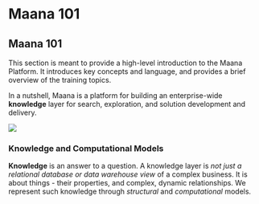# Maana 101

## Maana 101

This section is meant to provide a high-level introduction to the Maana Platform.  It introduces key concepts and language, and provides a brief overview of the training topics. 

In a nutshell, Maana is a platform for building an enterprise-wide **knowledge** layer for search, exploration, and solution development and delivery.

![](https://gitbooktrainingmaterials.blob.core.windows.net/images/Maana%20Gear%20human%20plus%20data%20final%20copy.png)

### Knowledge and Computational Models

**Knowledge** is an answer to a question. A knowledge layer is _not just a relational database or data warehouse view_ of a complex business.  It is about things - their properties, and complex, dynamic relationships.  We represent such knowledge through _structural_ and _computational_ models.

